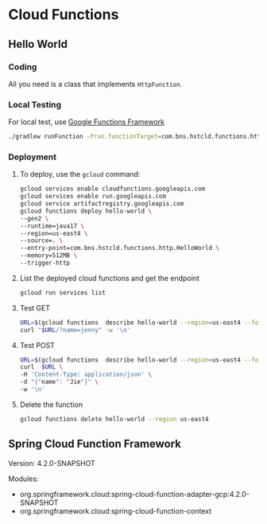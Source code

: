 # Cloud Functions

## Hello World

### Coding

All you need is a class that implements `HttpFunction`.

### Local Testing

For local test, use [Google Functions Framework](https://github.com/GoogleCloudPlatform/functions-framework-java)
```bash
./gradlew runFunction -Prun.functionTarget=com.bns.hstcld.functions.http.HelloWorld
```

### Deployment

1. To deploy, use the `gcloud` command:
   ```bash
   gcloud services enable cloudfunctions.googleapis.com
   gcloud services enable run.googleapis.com
   gcloud service artifactregistry.googleapis.com
   gcloud functions deploy hello-world \
   --gen2 \
   --runtime=java17 \
   --region=us-east4 \
   --source=. \
   --entry-point=com.bns.hstcld.functions.http.HelloWorld \
   --memory=512MB \
   --trigger-http
   ```
2. List the deployed cloud functions and get the endpoint
    ```bash
    gcloud run services list
    ```
3. Test GET
    ```bash
    URL=$(gcloud functions  describe hello-world --region=us-east4 --format="value(url)")
    curl "$URL/?name=jenny" -w '\n'
    ```
4. Test POST
   ```bash
   URL=$(gcloud functions  describe hello-world --region=us-east4 --format="value(url)")
   curl  $URL \
   -H 'Content-Type: application/json' \
   -d "{"name": "Jie"}" \
   -w '\n'
   ```
5. Delete the function
   ```bash
   gcloud functions delete hello-world --region us-east4
   ```
   
## Spring Cloud Function Framework

Version: 4.2.0-SNAPSHOT

Modules:
- org.springframework.cloud:spring-cloud-function-adapter-gcp:4.2.0-SNAPSHOT
- org.springframework.cloud:spring-cloud-function-context